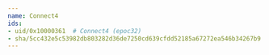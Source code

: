 ```yaml
---
name: Connect4
ids:
- uid/0x10000361  # Connect4 (epoc32)
- sha/5cc432e5c53982db803282d36de7250cd639cfdd52185a67272ea546b34267b9  # Connect4 98.6 kB (epoc32)
---
```

